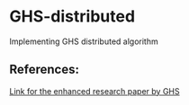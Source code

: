 # GHS-distributed
Implementing GHS distributed algorithm


## References:
[Link for the enhanced research paper by GHS](./GHS_enhanced.pdf)